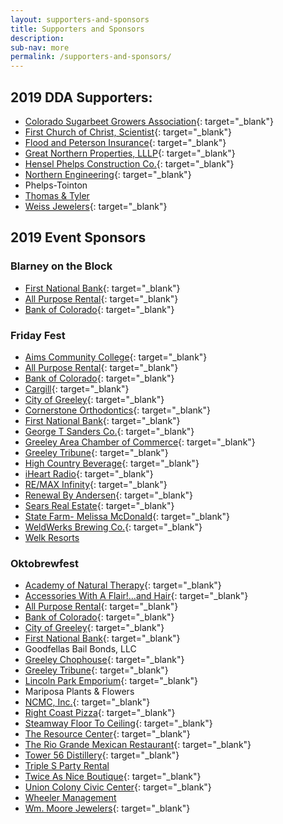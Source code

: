 ```yaml
---
layout: supporters-and-sponsors
title: Supporters and Sponsors
description:
sub-nav: more
permalink: /supporters-and-sponsors/
---
```


## 2019 DDA Supporters:

* [Colorado Sugarbeet Growers Association](https://colorado.coop/co-op/colorado-sugarbeet-growers-association/){: target="_blank"}
* [First Church of Christ, Scientist](https://christiansciencecolorado.org/churches/first-church-of-christ-scientist-greeley/){: target="_blank"}
* [Flood and Peterson Insurance](https://floodpeterson.com/){: target="_blank"}
* [Great Northern Properties, LLLP](http://wheelermgt.com/){: target="_blank"}
* [Hensel Phelps Construction Co.](https://www.henselphelps.com/){: target="_blank"}
* [Northern Engineering](http://northernengineering.com/){: target="_blank"}
* Phelps-Tointon
* [Thomas & Tyler](http://www.thomasandtyler.com/)
* [Weiss Jewelers](http://www.weissjewelers.com/){: target="_blank"}

## 2019 Event Sponsors

### Blarney on the Block

* [First National Bank](https://www.1stnationalbank.com/site/personal/){: target="_blank"}
* [All Purpose Rental](http://www.allpurposerental.com/){: target="_blank"}
* [Bank of Colorado](https://www.bankofcolorado.com/){: target="_blank"}

### Friday Fest

* [Aims Community College](https://www.aims.edu/){: target="_blank"}
* [All Purpose Rental](http://www.allpurposerental.com/){: target="_blank"}
* [Bank of Colorado](https://www.bankofcolorado.com/){: target="_blank"}
* [Cargill](https://www.cargill.com/home){: target="_blank"}
* [City of Greeley](greeleygov.com){: target="_blank"}
* [Cornerstone Orthodontics](https://www.facebook.com/cornerstone.orthodontics.greeley/){: target="_blank"}
* [First National Bank](https://www.1stnationalbank.com/site/personal/){: target="_blank"}
* [George T Sanders Co.](https://www.gtsanders.com/){: target="_blank"}
* [Greeley Area Chamber of Commerce](https://greeleychamber.com/){: target="_blank"}
* [Greeley Tribune](https://www.greeleytribune.com/){: target="_blank"}
* [High Country Beverage](http://highcountrybeverage.com/agegate/){: target="_blank"}
* [iHeart Radio](https://www.iheart.com/){: target="_blank"}
* [RE/MAX Infinity](https://www.remax.com/realestateofficerealtor/johnstown-co-80534-remaxinfinity-id60110251.html){: target="_blank"}
* [Renewal By Andersen](https://www.renewalbyandersen.com/){: target="_blank"}
* [Sears Real Estate](http://www.searsrealestate.com/){: target="_blank"}
* [State Farm- Melissa McDonald](https://www.statefarm.com/agent/US/CO/Greeley/Melissa-Mcdonald-ZB0KX2VV000){: target="_blank"}
* [WeldWerks Brewing Co.](https://www.weldwerksbrewing.com/){: target="_blank"}
* [Welk Resorts](https://welkresorts.com/)

### Oktobrewfest

* [Academy of Natural Therapy](https://www.natural-therapy.com/){: target="_blank"}
* [Accessories With A Flair\!…and Hair](https://accessorieswithaflairandhair.com/){: target="_blank"}
* [All Purpose Rental](http://www.allpurposerental.com/){: target="_blank"}
* [Bank of Colorado](https://www.bankofcolorado.com/){: target="_blank"}
* [City of Greeley](https://greeleygov.com/){: target="_blank"}
* [First National Bank](https://www.1stnationalbank.com/site/personal/){: target="_blank"}
* Goodfellas Bail Bonds, LLC
* [Greeley Chophouse](https://www.greeleychop.com/){: target="_blank"}
* [Greeley Tribune](https://www.greeleydowntown.com/){: target="_blank"}
* [Lincoln Park Emporium](https://lincolnparkemporium.com/){: target="_blank"}
* Mariposa Plants & Flowers
* [NCMC, Inc.](https://ncmcfoundation.org/){: target="_blank"}
* [Right Coast Pizza](https://www.rightcoastpizza.com/){: target="_blank"}
* [Steamway Floor To Ceiling](https://www.steamwayftc.com/){: target="_blank"}
* [The Resource Center](http://tests4greeley.com/){: target="_blank"}
* [The Rio Grande Mexican Restaurant](https://riograndemexican.com/locations/greeley/){: target="_blank"}
* [Tower 56 Distillery](https://www.tower56.com/){: target="_blank"}
* [Triple S Party Rental](https://triplesrental.com/)
* [Twice As Nice Boutique](http://schaeferenterprises.com/){: target="_blank"}
* [Union Colony Civic Center](https://ucstars.com/){: target="_blank"}
* [Wheeler Management](http://wheelermgt.com/)
* [Wm. Moore Jewelers](https://www.shopwmmoorejewelers.com/){: target="_blank"}